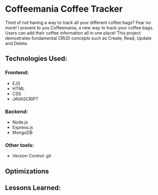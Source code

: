 # Coffeemania Coffee Tracker 

Tired of not having a way to track all your different coffee bags? Fear no more! 
I present to you Coffeemania, a new way to track your coffee bags. Users can add their coffee information all in one place! This project demostrates fundamental CRUD concepts such as Create, Read, Update and Delete. 




## Technologies Used:

### Frontend: 

* EJS
* HTML
* CSS
* JAVASCRIPT

### Backend: 

* Node.js
* Express.js
* MongoDB

### Other tools:

* Version Control: git



## Optimizations


## Lessons Learned:


